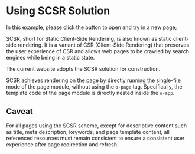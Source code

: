 <template is="exm-article">
<a href="../../publics/examples/use-scsr/page1.html" main demo preview></a>
<a href="../../publics/examples/use-scsr/page2.html"></a>
<a href="../../publics/examples/use-scsr/public.css"></a>
<a href="../../publics/examples/use-scsr/app-config.mjs"></a>
</template>

# Using SCSR Solution

In this example, please click the  button to open and try in a new page;

SCSR, short for Static Client-Side Rendering, is also known as static client-side rendering. It is a variant of CSR (Client-Side Rendering) that preserves the user experience of CSR and allows web pages to be crawled by search engines while being in a static state.

The current website adopts the SCSR solution for construction.

SCSR achieves rendering on the page by directly running the single-file mode of the page module, without using the `o-page` tag. Specifically, the template code of the page module is directly nested inside the `o-app`.

## Caveat

For all pages using the SCSR scheme, except for descriptive content such as title, meta:description, keywords, and page template content, all referenced resources must remain consistent to ensure a consistent user experience after page redirection and refresh.

